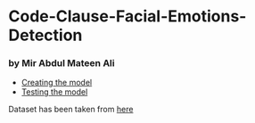# Code-Clause-Facial-Emotions-Detection
### by Mir Abdul Mateen Ali 

- [Creating the model](https://github.com/mateenali02/Code-Clause-Facial-Emotions-Detection/blob/main/model_CodeClause.ipynb)
- [Testing the model](https://github.com/mateenali02/Code-Clause-Facial-Emotions-Detection/blob/main/test_CodeClause.ipynb)
  
Dataset has been taken from <a href="https://www.kaggle.com/datasets/msambare/fer2013"> here </a> 
